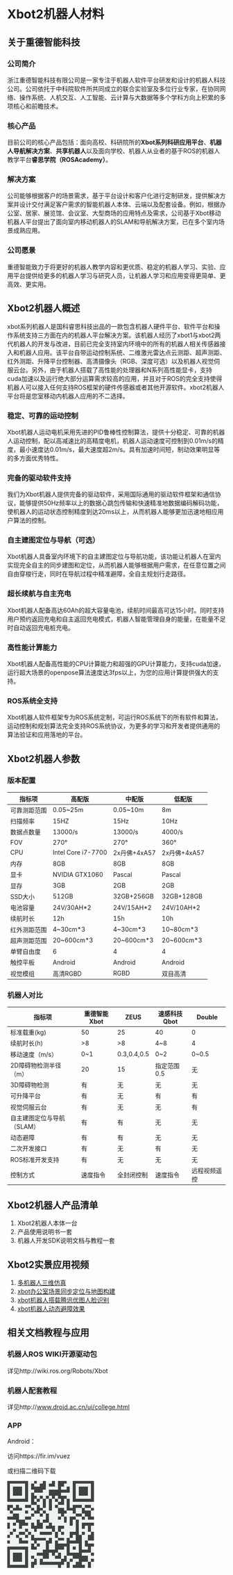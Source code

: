 # Xbot2机器人材料
## 关于重德智能科技
### 公司简介
浙江重德智能科技有限公司是一家专注于机器人软件平台研发和设计的机器人科技公司。公司依托于中科院软件所共同成立的联合实验室及多位行业专家，在协同网络、操作系统、人机交互、人工智能、云计算与大数据等多个学科方向上积累的多项核心和前瞻技术。
### 核心产品
目前公司的核心产品包括：面向高校、科研院所的**Xbot系列科研应用平台**、**机器人导航解决方案**、**共享机器人**以及面向学校、机器人从业者的基于ROS的机器人教学平台<strong>睿思学院（ROSAcademy）</strong>。
### 解决方案
公司能够根据客户的场景需求，基于平台设计和客户化进行定制研发，提供解决方案并设计交付满足客户需求的智能机器人本体、云端以及配套设备。例如，根据办公室、居家、展览馆、会议室、大型商场的应用特点及需求，公司基于Xbot移动机器人平台提出了面向室内移动机器人的SLAM和导航解决方案，已在多个室内场景成熟应用。
### 公司愿景
重德智能致力于将更好的机器人教学内容和更优质、稳定的机器人学习、实验、应用平台提供给更多的机器人学习与研究人员，让机器人学习和应用变得更简单、更高效、更实用。

## Xbot2机器人概述
xbot系列机器人是国科睿思科技出品的一款包含机器人硬件平台、软件平台和操作系统支持三方面在内的机器人平台解决方案。该机器人经历了xbot1与xbot2两代机器人的开发与改进，目前已完全支持室内环境中的所有的机器人相关传感器接入和机器人应用。该平台自带运动控制系统、二维激光雷达点云测距、超声测距、红外测距、升降平台控制器、高清摄像头（RGB、深度可选）以及机器人视觉伺服云台。另外，由于机器人搭载了高性能的处理器和N系列高性能显卡，支持cuda加速以及运行绝大部分运算需求较高的应用，并且对于ROS的完全支持使得机器人可以接入任何支持ROS框架的硬件传感器或者其他开源软件。xbot2机器人平台将是您室移动内机器人应用的不二选择。
###	稳定、可靠的运动控制
Xbot机器人运动电机采用先进的PID鲁棒性控制算法，提供十分稳定、可靠的机器人运动控制，配以高减速比的高精度电机，机器人运动速度可控制到0.01m/s的精度，最小速度达0.01m/s，最大速度超2m/s。具有加速时间短，制动效果明显等的多方面优秀特性。
###	完备的驱动软件支持
我们为Xbot机器人提供完备的驱动软件，采用国际通用的驱动软件框架和通信协议，能够提供50Hz频率以上的数据心跳包传输和快速精准地数据编码解码功能，使机器人的运动状态控制精度到达20ms以上，从而机器人能够更加迅速地相应用户算法的控制。
###	自主建图定位与导航（可选）
Xbot机器人具备室内环境下的自主建图定位与导航功能，该功能让机器人在室内实现完全自主的同步建图和定位，从而机器人能够根据用户需求，在任意位置之间自由穿梭行走，同时在导航过程中精准避障，全自主规划行走路径。
###	超长续航与自主充电
Xbot机器人配备高达60Ah的超大容量电池，续航时间最高可达15小时。同时支持用户预约返回充电和自主返回充电模式，机器人智能管理自身的能量，在能量不足时自动返回充电桩充电。
###	高性能计算能力
Xbot机器人配备高性能的CPU计算能力和超强的GPU计算能力，支持cuda加速，运行超大场景的openpose算法速度达3fps以上，为您的应用计算提供强大的支持。
###	ROS系统全支持
Xbot机器人软件框架专为ROS系统定制，可运行ROS系统下的所有软件和算法，运动控制和规划算法完全支持ROS系统协议，为更多的学习和开发者提供通用的算法验证和应用落地的平台。

## Xbot2机器人参数
### 版本配置
| 指标项 | 高配版 | 中配版 | 低配版 
| - | - | - | - |
| 可靠测距范围 |	0.05~25m|	0.05~10m|	8m
扫描频率|	15HZ	|15Hz|	10Hz
数据点数量|	13000/s|	13000/s|	4000/s
FOV	|270°|	270°|	360°
CPU	|Intel Core i7-7700|	2x丹佛+4xA57|	2x丹佛+4xA57
内存|	8GB|	8GB|	8GB
显卡|	NVIDIA GTX1060|	Pascal|	Pascal
显存|	3GB|	2GB|	2GB
SSD大小	|512GB|	32GB+256GB|	32GB+128GB
电池容量	|24V/30AH*2	|24V/15AH*2	|24V/10AH*2
续航时长	|12h|	15h	|10h
红外测距范围|	4~30cm*3 	|4~30cm*3|	10~80cm*3
超声测距范围	|20~600cm*3	|20~600cm*3	|20~600cm*3
单臂自由度	|6|	4|	4
触控平板|	Android|	Android|	Android|
视觉模组|高清RGBD|	RGBD|	双目高清
### 机器人对比
| 指标项 |	重德智能Xbot	|ZEUS	|速感科技Qbot	|Double
|-|-|-|-|-|
标准载重(kg)|	50|	25|	40|	0
续航时长(h)|	>8|	>8|	4~8|	4
移动速度（m/s）	|0~1|	0.3,0.4,0.5|	0~2|	0~0.5
2D障碍物检测半径（m）|	20|	15|	指定范围0.5	|无
3D障碍物检测	|有|	无	|无|	无
可升降平台|	有	|无|	有	|有
视觉伺服云台	|有	|无	|无|	有
自主建图定位与导航（SLAM）|	有|	有	|无|	无
动态避障	|有	|有	|无	|无
二次开发接口	|有|	无|	有|	无
ROS标准开发支持	|有	|无|	无|	无
控制方式	|速度指令|	全封闭控制|	速度指令|	远程视频遥控

## Xbot2机器人产品清单
1. Xbot2机器人本体一台
2. 产品使用说明书一套
3. 机器人开发SDK说明文档与教程一套

## Xbot2实景应用视频
1. [多机器人三维仿真](https://v.qq.com/x/page/c0527bf4tbr.html)
2. [xbot办公室场景同步定位与地图构建](http://v.qq.com/page/l/j/r/l05274m5gjr.html)
3. [xbot机器人搭载腾讯优图人脸识别](http://v.qq.com/page/n/q/7/n0524qudvq7.html)
4. [xbot机器人动态避障效果](http://v.qq.com/page/m/1/9/m05244j0419.html)

## 相关文档教程与应用
### 机器人ROS WIKI开源驱动包
详见http://wiki.ros.org/Robots/Xbot

### 机器人配套教程
详见http://www.droid.ac.cn/ui/college.html

### APP
Android：

访问https://fir.im/vuez

或扫描二维码下载

![xbot](xbotAPP.png)